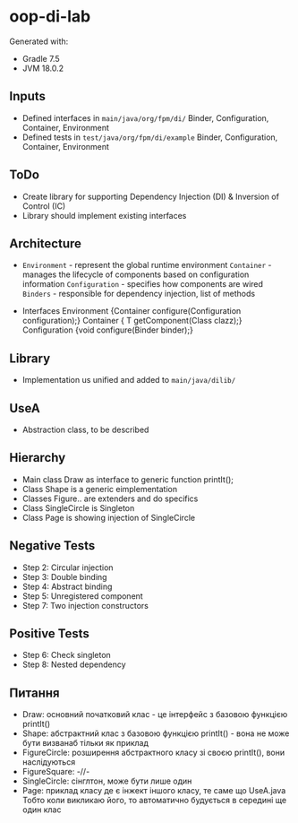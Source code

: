# oop-di-lab

Generated with:

- Gradle 7.5
- JVM 18.0.2

## Inputs
  - Defined interfaces in `main/java/org/fpm/di/`
      Binder, Configuration, Container, Environment
  - Defined tests in `test/java/org/fpm/di/example`
      Binder, Configuration, Container, Environment

## ToDo
  - Create library for supporting Dependency Injection (DI) & Inversion of Control (IC)
  - Library should implement existing interfaces

## Architecture
  - `Environment` - represent the global runtime environment 
      `Container` - manages the lifecycle of components based on configuration information
         `Configuration` - specifies how components are wired
            `Binders` - responsible for dependency injection, list of methods

  - Interfaces
        Environment {Container configure(Configuration configuration);}
        Container {<T> T getComponent(Class<T> clazz);}
        Configuration {void configure(Binder binder);}

## Library 
  - Implementation us unified and added to `main/java/dilib/`        

## UseA 
  - Abstraction class, to be described


## Hierarchy
  - Main class Draw as interface to generic function printIt(); 
  - Class Shape is a generic eimplementation
  - Classes Figure.. are extenders and do specifics
  - Class SingleCircle is Singleton
  - Class Page is showing injection of SingleCircle

## Negative Tests
  - Step 2: Circular injection
  - Step 3: Double binding
  - Step 4: Abstract binding
  - Step 5: Unregistered component
  - Step 7: Two injection constructors

## Positive Tests  
  - Step 6: Check singleton  
  - Step 8: Nested dependency


## Питання
  - Draw: основний початковий клас - це інтерфейс з базовою функцією printIt()
  - Shape: абстрактний клас з базовою функцією printIt() - вона не може бути визванаб тільки як приклад
  - FigureCircle: розширення абстрактного класу зі своєю printIt(), вони наслідуються 
  - FigureSquare: -//-  
  - SingleCircle: сінглтон, може бути лише один
  - Page: приклад класу де є інжект іншого класу, те саме що UseA.java  
      Тобто коли викликаю його, то автоматично будується в середині ще один клас 

            